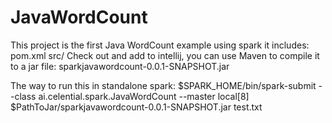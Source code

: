 # JavaWordCount
This project is the first Java WordCount example using spark 
it includes: 
    pom.xml
    src/
Check out and add to intellij, you can use Maven to compile it to a jar file: sparkjavawordcount-0.0.1-SNAPSHOT.jar

The way to run this in standalone spark: 
$SPARK_HOME/bin/spark-submit --class ai.celential.spark.JavaWordCount --master local[8] $PathToJar/sparkjavawordcount-0.0.1-SNAPSHOT.jar test.txt
